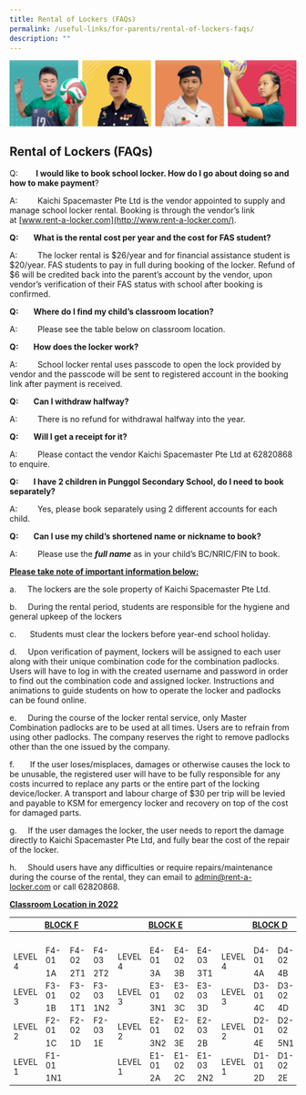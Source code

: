 ```yaml
---
title: Rental of Lockers (FAQs)
permalink: /useful-links/for-parents/rental-of-lockers-faqs/
description: ""
---
```

![](/images/Our%20School/subbanner.jpg)

## Rental of Lockers (FAQs)

Q:&nbsp;&nbsp;&nbsp;&nbsp;&nbsp;&nbsp;&nbsp;&nbsp;**I would like to book school locker. How do I go about doing so and how to make payment**?  

A:&nbsp;&nbsp;&nbsp;&nbsp;&nbsp;&nbsp;&nbsp;&nbsp; Kaichi Spacemaster Pte Ltd is the vendor appointed to supply and manage school locker rental. Booking is through the vendor’s link at&nbsp;[www.rent-a-locker.com](http://www.rent-a-locker.com/).

**Q:&nbsp;&nbsp;&nbsp;&nbsp;&nbsp;&nbsp;&nbsp; What is the rental cost per year and the cost for FAS student?**

A:&nbsp;&nbsp;&nbsp;&nbsp;&nbsp;&nbsp;&nbsp;&nbsp; The locker rental is $26/year and for financial assistance student is $20/year. FAS students to pay in full during booking of the locker. Refund of $6 will be credited back into the parent’s account by the vendor, upon vendor’s verification of their FAS status with school after booking is confirmed.

**Q:&nbsp;&nbsp;&nbsp;&nbsp;&nbsp;&nbsp;&nbsp; Where do I find my child’s classroom location?**

A:&nbsp;&nbsp;&nbsp;&nbsp;&nbsp;&nbsp;&nbsp;&nbsp; Please see the table below on classroom location.

**Q:&nbsp;&nbsp;&nbsp;&nbsp;&nbsp;&nbsp;&nbsp; How does the locker work?**

A:&nbsp;&nbsp;&nbsp;&nbsp;&nbsp;&nbsp;&nbsp;&nbsp; School locker rental uses passcode to open the lock provided by vendor and the passcode will be sent to registered account in the booking link after payment is received.

**Q:&nbsp;&nbsp;&nbsp;&nbsp;&nbsp;&nbsp;&nbsp; Can I withdraw halfway?**

A:&nbsp;&nbsp;&nbsp;&nbsp;&nbsp;&nbsp;&nbsp;&nbsp; There is no refund for withdrawal halfway into the year.

**Q:&nbsp;&nbsp;&nbsp;&nbsp;&nbsp;&nbsp;&nbsp; Will I get a receipt for it?**

A:&nbsp;&nbsp;&nbsp;&nbsp;&nbsp;&nbsp;&nbsp;&nbsp; Please contact the vendor Kaichi Spacemaster Pte Ltd at 62820868 to enquire.

**Q:&nbsp;&nbsp;&nbsp;&nbsp;&nbsp;&nbsp;&nbsp; I have 2 children in Punggol Secondary School, do I need to book separately?**

A:&nbsp;&nbsp;&nbsp;&nbsp;&nbsp;&nbsp;&nbsp;&nbsp; Yes, please book separately using 2 different accounts for each child.

**Q:&nbsp;&nbsp;&nbsp;&nbsp;&nbsp;&nbsp;&nbsp; Can I use my child’s shortened name or nickname to book?**

A:&nbsp;&nbsp;&nbsp;&nbsp;&nbsp;&nbsp;&nbsp;&nbsp; Please use the&nbsp;**_full name_**&nbsp;as in your child’s BC/NRIC/FIN to book.

**<u>Please take note of important information below:</u>**

a.&nbsp;&nbsp;&nbsp;&nbsp;&nbsp;The lockers are the sole property of Kaichi Spacemaster Pte Ltd.

b.&nbsp;&nbsp;&nbsp;&nbsp;&nbsp;During the rental period, students are responsible for the hygiene and general upkeep of the lockers

c.&nbsp;&nbsp;&nbsp;&nbsp;&nbsp;&nbsp;Students must clear the lockers before year-end school holiday.

d.&nbsp;&nbsp;&nbsp;&nbsp;&nbsp;Upon verification of payment, lockers will be assigned to each user along with their unique combination code for the combination padlocks. Users will have to log in with the created username and password in order to find out the combination code and assigned locker. Instructions and animations to guide students on how to operate the locker and padlocks can be found online.

e.&nbsp;&nbsp;&nbsp;&nbsp;&nbsp;During the course of the locker rental service, only Master Combination padlocks are to be used at all times. Users are to refrain from using other padlocks. The company reserves the right to remove padlocks other than the one issued by the company.

f.&nbsp;&nbsp;&nbsp;&nbsp;&nbsp;&nbsp;&nbsp;If the user loses/misplaces, damages or otherwise causes the lock to be unusable, the registered user will have to be fully responsible for any costs incurred to replace any parts or the entire part of the locking device/locker. A transport and labour charge of $30 per trip will be levied and payable to KSM for emergency locker and recovery on top of the cost for damaged parts.

g.&nbsp;&nbsp;&nbsp;&nbsp;&nbsp;If the user damages the locker, the user needs to report the damage directly to Kaichi Spacemaster Pte Ltd, and fully bear the cost of the repair of the locker.

h.&nbsp;&nbsp;&nbsp;&nbsp;&nbsp;Should users have any difficulties or require repairs/maintenance during the course of the rental, they can email to&nbsp;[admin@rent-a-locker.com](mailto:admin@rent-a-locker.com)&nbsp;or call 62820868.

**<u>Classroom Location in 2022</u>**

<table>
<thead>
  <tr>
		<th colspan="4"><center><u>BLOCK F</u></center></th>
		<th colspan="4"><center><u>BLOCK E</u></center></th>
		<th colspan="4"><center><u>BLOCK D</u></center></th>
  </tr>
</thead>
<tbody>
  <tr>
    <td colspan="4"> &nbsp;&nbsp;&nbsp;</td>
    <td colspan="4"> &nbsp;&nbsp;&nbsp;</td>
    <td colspan="4"> &nbsp;&nbsp;&nbsp;</td>
  </tr>
  <tr>
    <td rowspan="2">LEVEL 4</td>
    <td>F4-01</td>
    <td>F4-02</td>
    <td>F4-03</td>
    <td rowspan="2">LEVEL 4</td>
    <td>E4-01</td>
    <td>E4-02</td>
    <td>E4-03</td>
    <td rowspan="2">LEVEL 4</td>
    <td>D4-01</td>
    <td>D4-02</td>
    <td>D4-03</td>
  </tr>
  <tr>
    <td>1A</td>
    <td>2T1</td>
    <td>2T2</td>
    <td>3A</td>
    <td>3B</td>
    <td>3T1</td>
    <td>4A</td>
    <td>4B</td>
    <td>4T1</td>
  </tr>
  <tr>
    <td rowspan="2">LEVEL 3</td>
    <td>F3-01</td>
    <td>F3-02</td>
    <td>F3-03</td>
    <td rowspan="2">LEVEL 3</td>
    <td>E3-01</td>
    <td>E3-02</td>
    <td>E3-03</td>
    <td rowspan="2">LEVEL 3</td>
    <td>D3-01</td>
    <td>D3-02</td>
    <td>D3-03</td>
  </tr>
  <tr>
    <td>1B</td>
    <td>1T1</td>
    <td>1N2</td>
    <td>3N1</td>
    <td>3C</td>
    <td>3D</td>
    <td>4C</td>
    <td>4D</td>
    <td>4N1</td>
  </tr>
  <tr>
    <td rowspan="2">LEVEL 2</td>
    <td>F2-01</td>
    <td>F2-02</td>
    <td>F2-03</td>
    <td rowspan="2">LEVEL 2</td>
    <td>E2-01</td>
    <td>E2-02</td>
    <td>E2-03</td>
    <td rowspan="2">LEVEL 2</td>
    <td>D2-01</td>
    <td>D2-02</td>
    <td>D2-03</td>
  </tr>
  <tr>
    <td>1C</td>
    <td>1D</td>
    <td>1E</td>
    <td>3N2</td>
    <td>3E</td>
    <td>2B</td>
    <td>4E</td>
    <td>5N1</td>
    <td>4N2</td>
  </tr>
  <tr>
    <td rowspan="2">LEVEL 1</td>
    <td>F1-01</td>
    <td> </td>
    <td> </td>
    <td rowspan="2">LEVEL 1</td>
    <td>E1-01</td>
    <td>E1-02</td>
    <td>E1-03</td>
    <td rowspan="2">LEVEL 1</td>
    <td>D1-01</td>
    <td>D1-02</td>
    <td>D1-03</td>
  </tr>
  <tr>
    <td>1N1</td>
    <td></td>
    <td></td>
    <td>2A</td>
    <td>2C</td>
    <td>2N2</td>
    <td>2D</td>
    <td>2E</td>
    <td>2N1</td>
  </tr>
</tbody>
</table>